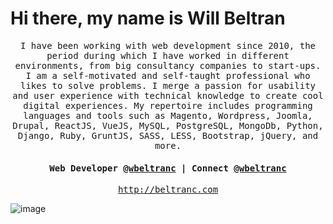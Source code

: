# Hi there, my name is Will Beltran
<p align="center">
  <samp>
    I have been working with web development since 2010, the period during which I have worked in different environments, from big consultancy companies to start-ups. I am a self-motivated and self-taught professional who likes to solve problems. I merge a passion for usability and user experience with technical knowledge to create cool digital experiences. My repertoire includes programming languages and tools such as Magento,  Wordpress, Joomla, Drupal, ReactJS, VueJS, MySQL, PostgreSQL, MongoDb, Python, Django, Ruby, GruntJS, SASS, LESS, Bootstrap, jQuery, and more.
  </samp>
</p>
<h4 align="center">
  <samp>
    Web Developer <a href="https://github.com/wbeltranc">@wbeltranc</a> | Connect <a href="https://twitter.com/wbeltranc">@wbeltranc</a>
  </samp>
</h4>
<p align="center">
  <samp>
    <a href="http://beltranc.com">http://beltranc.com</a>
  </samp>
</p>

![image](https://github.com/saadeghi/saadeghi/blob/master/dino.gif)
